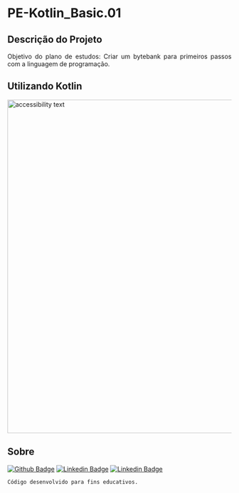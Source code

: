 # PE-Kotlin_Basic.01

## Descrição do Projeto
<p align="justify"> Objetivo do plano de estudos: Criar um bytebank para primeiros passos com a linguagem de programação.
</p>

## Utilizando Kotlin


<p align="left">
  <img src="https://user-images.githubusercontent.com/38266349/102158537-6e1b5680-3e60-11eb-801f-4dd3eac765b8.JPG" width="750" alt="accessibility text">
</p>

## Sobre
[![Github Badge](https://img.shields.io/badge/-Github-000?style=flat-square&logo=Github&logoColor=white&link=https://github.com/barbosahub)](https://github.com/barbosahub)
[![Linkedin Badge](https://img.shields.io/badge/-LinkedIn-blue?style=flat-square&logo=Linkedin&logoColor=white&link=https://www.linkedin.com/in/brui/)](https://www.linkedin.com/in/brui/)
[![Linkedin Badge](https://img.shields.io/badge/Curso-Alura-yellow?style=flat-square&logo=&logoColor=white&link=https://cursos.alura.com.br/course/kotlin-orientacao-objetos)](https://cursos.alura.com.br/course/kotlin-orientacao-objetos)

```sh
Código desenvolvido para fins educativos.
```









